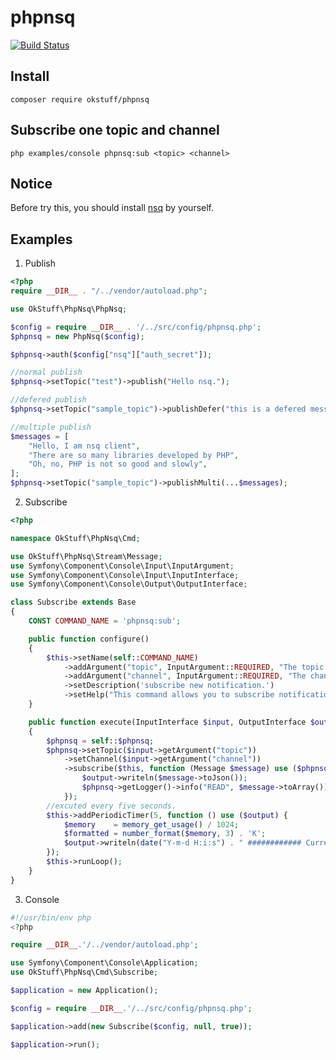 # phpnsq

[![Build Status](https://travis-ci.org/okstuff/phpnsq.svg?branch=master)](https://travis-ci.org/okstuff/phpnsq)

## Install
```shell
composer require okstuff/phpnsq
```

## Subscribe one topic and channel
```shell
php examples/console phpnsq:sub <topic> <channel>
```

## Notice
Before try this, you should install [nsq](http://nsq.io) by yourself.

## Examples

1. Publish

[embedmd]:# (examples/publish.php php)
```php
<?php
require __DIR__ . "/../vendor/autoload.php";

use OkStuff\PhpNsq\PhpNsq;

$config = require __DIR__ . '/../src/config/phpnsq.php';
$phpnsq = new PhpNsq($config);

$phpnsq->auth($config["nsq"]["auth_secret"]);

//normal publish
$phpnsq->setTopic("test")->publish("Hello nsq.");

//defered publish
$phpnsq->setTopic("sample_topic")->publishDefer("this is a defered message.", 10);

//multiple publish
$messages = [
    "Hello, I am nsq client",
    "There are so many libraries developed by PHP",
    "Oh, no, PHP is not so good and slowly",
];
$phpnsq->setTopic("sample_topic")->publishMulti(...$messages);
```

2. Subscribe

[embedmd]:# (src/phpnsq/Cmd/Subscribe.php php)
```php
<?php

namespace OkStuff\PhpNsq\Cmd;

use OkStuff\PhpNsq\Stream\Message;
use Symfony\Component\Console\Input\InputArgument;
use Symfony\Component\Console\Input\InputInterface;
use Symfony\Component\Console\Output\OutputInterface;

class Subscribe extends Base
{
    CONST COMMAND_NAME = 'phpnsq:sub';

    public function configure()
    {
        $this->setName(self::COMMAND_NAME)
            ->addArgument("topic", InputArgument::REQUIRED, "The topic you want to subscribe")
            ->addArgument("channel", InputArgument::REQUIRED, "The channel you want to subscribe")
            ->setDescription('subscribe new notification.')
            ->setHelp("This command allows you to subscribe notifications...");
    }

    public function execute(InputInterface $input, OutputInterface $output)
    {
        $phpnsq = self::$phpnsq;
        $phpnsq->setTopic($input->getArgument("topic"))
            ->setChannel($input->getArgument("channel"))
            ->subscribe($this, function (Message $message) use ($phpnsq, $output) {
                $output->writeln($message->toJson());
                $phpnsq->getLogger()->info("READ", $message->toArray());
            });
        //excuted every five seconds.
        $this->addPeriodicTimer(5, function () use ($output) {
            $memory    = memory_get_usage() / 1024;
            $formatted = number_format($memory, 3) . 'K';
            $output->writeln(date("Y-m-d H:i:s") . " ############ Current memory usage: {$formatted} ############");
        });
        $this->runLoop();
    }
}
```

3. Console

[embedmd]:# (examples/console php)
```php
#!/usr/bin/env php
<?php

require __DIR__.'/../vendor/autoload.php';

use Symfony\Component\Console\Application;
use OkStuff\PhpNsq\Cmd\Subscribe;

$application = new Application();

$config = require __DIR__.'/../src/config/phpnsq.php';

$application->add(new Subscribe($config, null, true));

$application->run();
```
